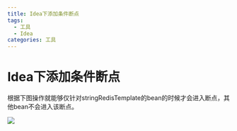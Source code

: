 ```yaml
---
title: Idea下添加条件断点
tags: 
  - 工具
  - Idea
categories: 工具
---
```




# Idea下添加条件断点

根据下图操作就能够仅针对stringRedisTemplate的bean的时候才会进入断点，其他bean不会进入该断点。

![](https://blog.airaccoon.cn/img/bed/20190510/1557455177934.png)



